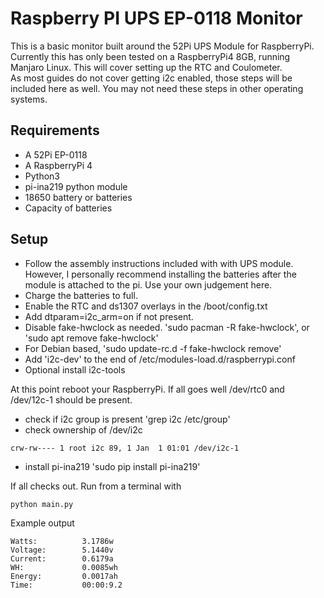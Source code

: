 
# Raspberry PI UPS EP-0118 Monitor

This is a basic monitor built around the 52Pi UPS Module for RaspberryPi.  Currently this has only been tested on a RaspberryPi4 8GB, running Manjaro Linux.  This will cover setting up the RTC and Coulometer.\
As most guides do not cover getting i2c enabled, those steps will be included here as well.  You may not need these steps in other operating systems.

## Requirements
* A 52Pi EP-0118
* A RaspberryPi 4
* Python3
* pi-ina219 python module
* 18650 battery or batteries
* Capacity of batteries

## Setup
* Follow the assembly instructions included with with UPS module.  However, I personally recommend installing the batteries after the module is attached to the pi. Use your own judgement here.
* Charge the batteries to full.
* Enable the RTC and ds1307 overlays in the /boot/config.txt
* Add dtparam=i2c_arm=on if not present.
* Disable fake-hwclock as needed.  'sudo pacman -R fake-hwclock', or 'sudo apt remove fake-hwclock'
* For Debian based, 'sudo update-rc.d -f fake-hwclock remove'
* Add 'i2c-dev' to the end of /etc/modules-load.d/raspberrypi.conf
* Optional install i2c-tools

At this point reboot your RaspberryPi.  If all goes well /dev/rtc0 and /dev/12c-1 should be present.

* check if i2c group is present 'grep i2c /etc/group'
* check ownership of /dev/i2c
```console
crw-rw---- 1 root i2c 89, 1 Jan  1 01:01 /dev/i2c-1 
```

* install pi-ina219 'sudo pip install pi-ina219'

If all checks out.  Run from a terminal with 
```bash
python main.py
```

Example output
```console
Watts:          3.1786w
Voltage:        5.1440v
Current:        0.6179a
WH:             0.0085wh
Energy:         0.0017ah
Time:           00:00:9.2
```


